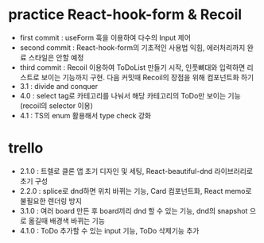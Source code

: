 # practice React-hook-form & Recoil

<ul>
<li>first commit : useForm 훅을 이용하여 다수의 Input 제어</li>
<li>second commit : React-hook-form의 기초적인 사용법 익힘, 에러처리까지 완료 스타일은 안할 예정</li>
<li>third commit : Recoil 이용하여 ToDoList 만들기 시작, 인풋뼈대와 입력하면 리스트로 보이는 기능까지 구현. 다음 커밋때 Recoil의 장점을 위해 컴포넌트화 하기</li>
<li>3.1 : divide and conquer</li>
<li>4.0 : select tag로 카테고리를 나눠서 해당 카테고리의 ToDo만 보이는 기능 (recoil의 selector 이용)</li>
<li>4.1 : TS의 enum 활용해서 type check 강화</li>
</ul>

# trello

<ul>
<li>2.1.0 : 트렐로 클론 앱 초기 디자인 및 세팅, React-beautiful-dnd 라이브러리로 초기 구성</li>
<li>2.2.0 : splice로 dnd하면 위치 바뀌는 기능, Card 컴포넌트화, React memo로 불필요한 렌더링 방지</li>
<li>3.1.0 : 여러 board 만든 후 board끼리 dnd 할 수 있는 기능, dnd의 snapshot 으로 옮길때 배경색 바뀌는 기능</li>
<li>4.1.0 : ToDo 추가할 수 있는 input 기능, ToDo 삭제기능 추가</li>
</ul>

